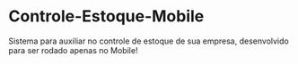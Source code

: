 # Controle-Estoque-Mobile
Sistema para auxiliar no controle de estoque de sua empresa,  desenvolvido para ser rodado apenas no Mobile!
